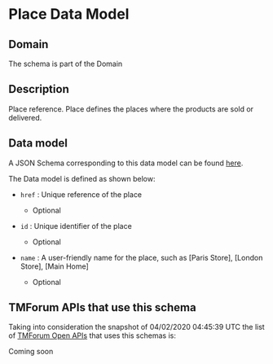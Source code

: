 # Place Data Model

## Domain

The  schema is part of the  Domain

## Description

Place reference. Place defines the places where the products are sold or delivered.

## Data model

A JSON Schema corresponding to this data model can be found
[here](https://github.com/tmforum-rand/schemas/blob/candidates/Common/Place.schema.json).

The Data model is defined as shown below:
- `href` : Unique reference of the place

  - Optional

- `id` : Unique identifier of the place

  - Optional

- `name` : A user-friendly name for the place, such as [Paris Store], [London Store], [Main Home]

  - Optional





## TMForum APIs that use this schema

Taking into consideration the snapshot of 04/02/2020 04:45:39 UTC the list of [TMForum Open APIs](https://www.tmforum.org/open-apis/) that uses this schemas is:

Coming soon